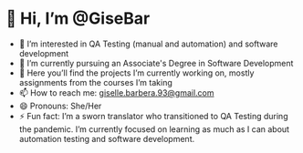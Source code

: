 # 👋 Hi, I’m @GiseBar

- 👀 I’m interested in QA Testing (manual and automation) and software development
- 🌱 I’m currently pursuing an Associate's Degree in Software Development
- 💞️ Here you’ll find the projects I’m currently working on, mostly assignments from the courses I’m taking
- 📫 How to reach me: giselle.barbera.93@gmail.com
- 😄 Pronouns: She/Her
- ⚡ Fun fact: I’m a sworn translator who transitioned to QA Testing during the pandemic. I’m currently focused on learning as much as I can about automation testing and software development.

<!---
Bookworm07/Bookworm07 is a ✨ special ✨ repository because its `README.md` (this file) appears on your GitHub profile.
You can click the Preview link to take a look at your changes.
--->
